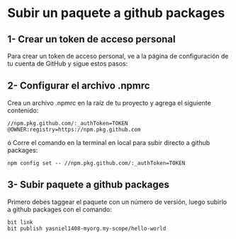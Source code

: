 # Subir un paquete a github packages

## 1- Crear un token de acceso personal
Para crear un token de acceso personal, ve a la página de configuración de tu cuenta de GitHub y sigue estos pasos:
## 2- Configurar el archivo .npmrc
Crea un archivo .npmrc en la raíz de tu proyecto y agrega el siguiente contenido:
```
//npm.pkg.github.com/:_authToken=TOKEN
@OWNER:registry=https://npm.pkg.github.com
```
ó
Corre el comando en la terminal en local para subir directo a github packages:
```
npm config set -- //npm.pkg.github.com/:_authToken=TOKEN
```

## 3- Subir paquete a github packages
Primero debes taggear el paquete con un número de versión, luego subirlo a github packages con el comando:
```text
bit link
bit publish yasniel1408-myorg.my-scope/hello-world
```